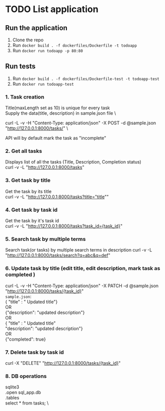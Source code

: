 TODO List application
==================

## Run the application
1. Clone the repo
2. Run  ``docker build . -f dockerfiles/Dockerfile -t todoapp`` 
3. Run ``docker run todoapp -p 80:80``

## Run tests
1. Run ``docker build . -f dockerfiles/Dockerfile-test -t todoapp-test``
2. Run `` docker run todoapp-test ``


### 1. Task creation
Title(maxLength set as 10) is unique for every task \
Supply the data(title, description) in sample.json file \

curl -L -v -H "Content-Type: application/json" -X POST -d @sample.json "http://127.0.0.1:8000/tasks/" \

API will by default mark the task as "incomplete"

### 2. Get all tasks
Displays list of all the tasks (Title, Description, Completion status) \
curl -v -L "http://127.0.0.1:8000/tasks"

### 3. Get task by title
Get the task by its title \
curl -v -L  "http://127.0.0.1:8000/tasks?title="title""

### 4.  Get task by task id
Get the task by it's task id \
curl -v -L  "http://127.0.0.1:8000/tasks?task_id={task_id}"

### 5. Search task by multiple terms
Search task(or tasks) by multiple search terms in description 
curl  -v -L "http://127.0.0.1:8000/tasks/search?q=abc&q=def" 

### 6. Update task by title (edit title, edit description, mark task as completed )
curl -L -v -H "Content-Type: application/json" -X PATCH -d @sample.json "http://127.0.0.1:8000/tasks/{task_id}" \
``sample.json``: \
{ "title" : " Updated title"} \
OR \
{"description": "updated description"} \
OR \
{ "title" : " Updated title" \
"description": "updated description"} \
OR \
{"completed": true} 

### 7. Delete task by task id
 curl -X "DELETE"  "http://127.0.0.1:8000/tasks/{task_id}"  
 

### 8. DB operations
sqlite3 \
.open sql_app.db \
.tables \
select * from tasks; \
